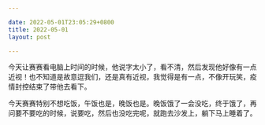 ```yaml
---

date: 2022-05-01T23:05:29+0800
title: 2022-05-01
layout: post

---
```


今天让赛赛看电脑上时间的时候，他说字太小了，看不清，然后发现他好像有一点近视！也不知道是故意逗我们，还是真有近视，我觉得是有一点，不像开玩笑，疫情封控结束了带他去看下。

今天赛赛特别不想吃饭，午饭也是，晚饭也是。晚饭饿了一会没吃，终于饿了，再问要不要吃的时候，说要吃，然后也没吃完呢，就跑去沙发上，躺下马上睡着了。
